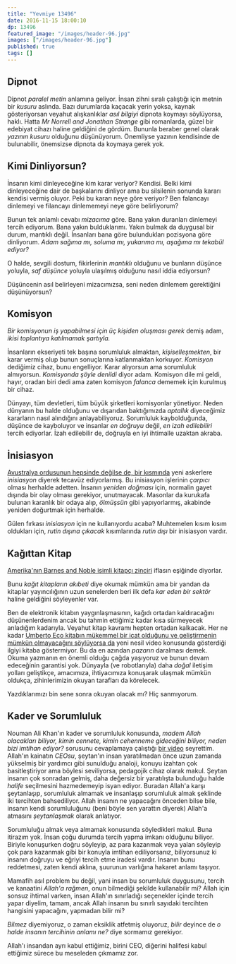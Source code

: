 ```yaml
---
title: "Yevmiye 13496"
date: 2016-11-15 18:00:10
dp: 13496
featured_image: "/images/header-96.jpg"
images: ["/images/header-96.jpg"]
published: true
tags: []
---
```





Dipnot
------

Dipnot *paralel metin* anlamına geliyor. İnsan zihni sıralı çalıştığı
için metnin bir *kusuru* aslında. Bazı durumlarda kaçacak yerin yoksa,
kaynak gösteriyorsan veyahut alışkanlıklar *asıl bilgiyi* dipnota
koymayı söylüyorsa, haklı. Hatta *Mr Norrell and Jonathan Strange* gibi
romanlarda, güzel bir edebiyat cihazı haline geldiğini de gördüm.
Bununla beraber genel olarak *yazının kusuru* olduğunu düşünüyorum.
Önemliyse yazının kendisinde de bulunabilir, önemsizse dipnota da
koymaya gerek yok.

Kimi Dinliyorsun?
-----------------

İnsanın kimi dinleyeceğine kim karar veriyor? Kendisi. Belki kimi
dinleyeceğine dair de başkalarını dinliyor ama bu silsilenin sonunda
kararı kendisi vermiş oluyor. Peki bu kararı neye göre veriyor? Ben
falancayı dinlemeyi ve filancayı dinlememeyi neye göre belirliyorum?

Bunun tek anlamlı cevabı *mizacıma* göre. Bana yakın duranları dinlemeyi
tercih ediyorum. Bana yakın bulduklarımı. Yakın bulmak da duygusal bir
durum, mantıklı değil. İnsanları bana göre bulundukları pozisyona göre
dinliyorum. *Adam sağıma mı, soluma mı, yukarıma mı, aşağıma mı tekabül
ediyor?*

O halde, sevgili dostum, fikirlerinin *mantıklı* olduğunu ve bunların
düşünce yoluyla, *saf düşünce* yoluyla ulaşılmış olduğunu nasıl iddia
ediyorsun?

Düşüncenin asıl belirleyeni mizacımızsa, seni neden dinlemem gerektiğini
düşünüyorsun?

Komisyon
--------

*Bir komisyonun iş yapabilmesi için üç kişiden oluşması gerek* demiş
adam, *ikisi toplantıya katılmamak şartıyla.*

İnsanların ekseriyeti tek başına sorumluluk almaktan,
*kişiselleşmekten*, bir karar vermiş olup bunun sonuçlarına katlanmaktan
korkuyor. *Komisyon* dediğimiz cihaz, bunu engelliyor. Karar alıyorsun
ama sorumluluk almıyorsun. *Komisyonda şöyle denildi* diyor adam.
Komisyon dile mi geldi, hayır, oradan biri dedi ama zaten komisyon
*falanca* dememek için kurulmuş bir cihaz.

Dünyayı, tüm devletleri, tüm büyük şirketleri komisyonlar yönetiyor.
Neden dünyanın bu halde olduğunu ve dışarıdan baktığımızda *aptallık*
diyeceğimiz kararların nasıl alındığını anlayabiliyoruz. Sorumluluk
kaybolduğunda, düşünce de kayboluyor ve insanlar *en doğruyu* değil, *en
izah edilebiliri* tercih ediyorlar. İzah edilebilir de, doğruyla en iyi
ihtimalle uzaktan akraba.

İnisiasyon
----------

[Avustralya ordusunun hepsinde değilse de, bir
kısmında](http://edition.cnn.com/2016/06/21/asia/australia-military-abuse/)
yeni askerlere *inisiasyon* diyerek tecavüz ediyorlarmış. Bu inisiasyon
işlerinin *çarpıcı* olması herhalde adetten. İnsanın *yeniden doğması*
için, normalin gayet dışında bir olay olması gerekiyor, unutmayacak.
Masonlar da kurukafa bulunan karanlık bir odaya alıp, *ölmüşsün* gibi
yapıyorlarmış, akabinde yeniden doğurtmak için herhalde.

Gülen fırkası *inisiasyon* için ne kullanıyordu acaba? Muhtemelen kısım
kısım oldukları için, *rutin dışına çıkacak* kısımlarında *rutin dışı*
bir inisiasyon vardır.

Kağıttan Kitap
--------------

[Amerika'nın Barnes and Noble isimli kitapçı
zinciri](https://newrepublic.com/article/133876/pulp-friction) iflasın
eşiğinde diyorlar.

Bunu *kağıt kitapların akıbeti* diye okumak mümkün ama bir yandan da
kitaplar yayıncılığının uzun senelerden beri ilk defa *kar eden bir
sektör* haline geldiğini söyleyenler var.

Ben de elektronik kitabın yaygınlaşmasının, kağıdı ortadan kaldıracağını
düşünenlerdenim ancak bu tahmin ettiğimiz kadar kısa sürmeyecek
anladığım kadarıyla. Veyahut kitap kavramı hepten ortadan kalkacak. Her
ne kadar [Umberto Eco kitabın mükemmel bir icat olduğunu ve
geliştirmenin mümkün olmayacağını söylüyorsa
da](https://www.brainpickings.org/2016/02/22/umberto-eco-this-is-not-the-end-of-the-book/)
yeni nesil video konusunda gösterdiği ilgiyi kitaba göstermiyor. Bu da
en azından *pazarın* daralması demek. Okuma yazmanın en önemli olduğu
çağda yaşıyoruz ve bunun devam edeceğinin garantisi yok. Dünyayla (ve
robotlarıyla) daha *doğal* iletişim yolları geliştikçe, amacımıza,
ihtiyacımıza konuşarak ulaşmak mümkün oldukça, zihinlerimizin okuyan
tarafları da körelecek.

Yazdıklarımızı bin sene sonra okuyan olacak mı? Hiç sanmıyorum.

Kader ve Sorumluluk
-------------------

Nouman Ali Khan'ın kader ve sorumluluk konusunda, *madem Allah
olacakları biliyor, kimin cennete, kimin cehenneme gideceğini biliyor,
neden bizi imtihan ediyor?* sorusunu cevaplamaya çalıştığı [bir
video](https://www.youtube.com/watch?v=l6GAXlhJvxQ) seyrettim. Allah'ın
kainatın *CEOsu*, şeytan'ın insan yaratılmadan önce uzun zamanda
yükselmiş bir yardımcı gibi sunulduğu analoji, konuyu izahtan çok
basitleştiriyor ama böylesi seviliyorsa, pedagojik cihaz olarak makul.
Şeytan insanın çok sonradan gelmiş, daha değersiz bir yaratılışta
bulunduğu halde *halife* seçilmesini hazmedemeyip isyan ediyor. Buradan
Allah'a karşı şeytanlaşıp, sorumluluk almamak ve insanlaşıp sorumluluk
almak şeklinde iki tercihten bahsediliyor. Allah insanın ne yapacağını
önceden bilse bile, insanın kendi sorumluluğunu (beni böyle sen yarattın
diyerek) Allah'a atmasını *şeytanlaşmak* olarak anlatıyor.

Sorumluluğu almak veya almamak konusunda söyledikleri makul. Buna
itirazım yok. İnsan çoğu durumda tercih yapma imkanı olduğunu biliyor.
Biriyle konuşurken doğru söyleyip, az para kazanmak veya yalan söyleyip
çok para kazanmak gibi bir konuyla imtihan ediliyorsanız, biliyorsunuz
ki insanın doğruyu ve eğriyi tercih etme iradesi vardır. İnsanın bunu
reddetmesi, zaten kendi aklına, şuurunun varlığına hakaret anlamı
taşıyor.

Mamafih asıl problem bu değil, yani insan bu sorumluluk duygusunu,
tercih ve kanaatini *Allah'a rağmen*, onun bilmediği şekilde
kullanabilir mi? Allah için sonsuz ihtimal varken, insan Allah'ın
sınırladığı seçenekler içinde tercih yapar diyelim, tamam, ancak Allah
insanın bu sınırlı sayıdaki tercihten hangisini yapacağını, yapmadan
bilir mi?

*Bilmez* diyemiyoruz, o zaman eksiklik atfetmiş oluyoruz, *bilir*
deyince de *o halde insanın tercihinin anlamı ne?* diye sormamız
gerekiyor.

Allah'ı insandan ayrı kabul ettiğimiz, birini CEO, diğerini halifesi
kabul ettiğimiz sürece bu meseleden çıkmamız zor.


